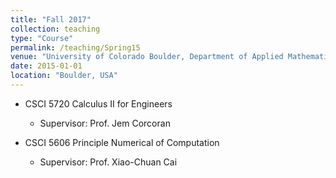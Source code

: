 ```yaml
---
title: "Fall 2017"
collection: teaching
type: "Course"
permalink: /teaching/Spring15
venue: "University of Colorado Boulder, Department of Applied Mathematics"
date: 2015-01-01
location: "Boulder, USA"
---
```


* CSCI 5720 Calculus II for Engineers
  * Supervisor: Prof. Jem Corcoran


* CSCI 5606 Principle Numerical of Computation
  * Supervisor: Prof. Xiao-Chuan Cai



